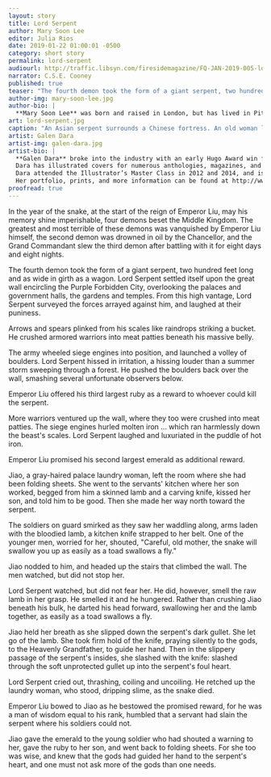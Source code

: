 ```yaml
---
layout: story
title: Lord Serpent
author: Mary Soon Lee
editor: Julia Rios
date: 2019-01-22 01:00:01 -0500
category: short story
permalink: lord-serpent
audiourl: http://traffic.libsyn.com/firesidemagazine/FQ-JAN-2019-005-lord-serpent-by-mary-soon-lee_-_1719_3.42_PM.mp3
narrator: C.S.E. Cooney
published: true
teaser: "The fourth demon took the form of a giant serpent, two hundred feet long and as wide in girth as a wagon."
author-img: mary-soon-lee.jpg
author-bio: |
  **Mary Soon Lee** was born and raised in London, but has lived in Pittsburgh for over twenty years. She writes both fiction and poetry, and has won the Rhysling Award and the Elgin Award. Her credits include _Analog_, _Daily Science Fiction_, _The Magazine of Fantasy & Science Fiction_, _Lightspeed Magazine_, and 119 haiku in _Science_. She has an antiquated website at [http://www.marysoonlee.com](http://www.marysoonlee.com).
art: lord-serpent.jpg
caption: "An Asian serpent surrounds a Chinese fortress. An old woman looks on."
artist: Galen Dara
artist-img: galen-dara.jpg
artist-bio: |
  **Galen Dara** broke into the industry with an early Hugo Award win for Best Fan Artist in 2013, followed by a nomination in 2014 for Best Professional Artist, a category very few women had ever been nominated for. She quickly followed up with more nominations for the Hugo and Chesley Awards, and won the World Fantasy Award in 2016.
  Dara has illustrated covers for numerous anthologies, magazines, and novels, as well as games and comics. Working primarily in digital mediums with a raw, impressionistic bent, Dara’s art balances whimsey and horror, using bright strikes of color to highlight her dark, dreamy compositions. She finds her inspiration in “monsters, mystics, and dead things”, elements that are often found or referenced in her paintings.
  Dara attended the Illustrator’s Master Class in 2012 and 2014, and is a frequent participant in the Spectrum Art Show. Widely regarded as one of the best up and coming artists in the field, Dara currently works with a number of regular publications, including _Fireside Magazine_, _Lightspeed_,  _Uncanny Magazine_, _Subterranean Press_, and many more.
  Her portfolio, prints, and more information can be found at http://www.galendara.com
proofread: true
---
```


In the year of the snake, at the start of the reign of Emperor Liu, may his memory shine imperishable, four demons beset the Middle Kingdom. The greatest and most terrible of these demons was vanquished by Emperor Liu himself, the second demon was drowned in oil by the Chancellor, and the Grand Commandant slew the third demon after battling with it for eight days and eight nights.

The fourth demon took the form of a giant serpent, two hundred feet long and as wide in girth as a wagon. Lord Serpent settled itself upon the great wall encircling the Purple Forbidden City, overlooking the palaces and government halls, the gardens and temples. From this high vantage, Lord Serpent surveyed the forces arrayed against him, and laughed at their puniness.

Arrows and spears plinked from his scales like raindrops striking a bucket. He crushed armored warriors into meat patties beneath his massive belly.

The army wheeled siege engines into position, and launched a volley of boulders. Lord Serpent hissed in irritation, a hissing louder than a summer storm sweeping through a forest. He pushed the boulders back over the wall, smashing several unfortunate observers below.

Emperor Liu offered his third largest ruby as a reward to whoever could kill the serpent.

More warriors ventured up the wall, where they too were crushed into meat patties. The siege engines hurled molten iron ... which ran harmlessly down the beast's scales. Lord Serpent laughed and luxuriated in the puddle of hot iron.

Emperor Liu promised his second largest emerald as additional reward.

Jiao, a gray-haired palace laundry woman, left the room where she had been folding sheets. She went to the servants' kitchen where her son worked, begged from him a skinned lamb and a carving knife, kissed her son, and told him to be good. Then she made her way north toward the serpent.

The soldiers on guard smirked as they saw her waddling along, arms laden with the bloodied lamb, a kitchen knife strapped to her belt. One of the younger men, worried for her, shouted, "Careful, old mother, the snake will swallow you up as easily as a toad swallows a fly."

Jiao nodded to him, and headed up the stairs that climbed the wall. The men watched, but did not stop her.

Lord Serpent watched, but did not fear her. He did, however, smell the raw lamb in her grasp. He smelled it and he hungered. Rather than crushing Jiao beneath his bulk, he darted his head forward, swallowing her and the lamb together, as easily as a toad swallows a fly.

Jiao held her breath as she slipped down the serpent's dark gullet. She let go of the lamb. She took firm hold of the knife, praying silently to the gods, to the Heavenly Grandfather, to guide her hand. Then in the slippery passage of the serpent's insides, she slashed with the knife: slashed through the soft unprotected gullet up into the serpent's foul heart.

Lord Serpent cried out, thrashing, coiling and uncoiling. He retched up the laundry woman, who stood, dripping slime, as the snake died.

Emperor Liu bowed to Jiao as he bestowed the promised reward, for he was a man of wisdom equal to his rank, humbled that a servant had slain the serpent where his soldiers could not.

Jiao gave the emerald to the young soldier who had shouted a warning to her, gave the ruby to her son, and went back to folding sheets. For she too was wise, and knew that the gods had guided her hand to the serpent's heart, and one must not ask more of the gods than one needs.
